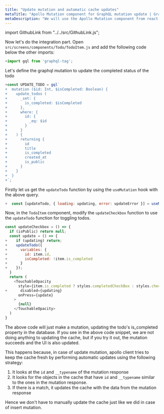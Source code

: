 ```yaml
---
title: "Update mutation and automatic cache updates"
metaTitle: "Apollo Mutation component for GraphQL mutation update | GraphQL React Native Apollo Tutorial"
metaDescription: "We will use the Apollo Mutation component from react-apollo as an example to modify existing data and update cache automatically and handle optimisticResponse"
---
```


import GithubLink from "../../src/GithubLink.js";

Now let's do the integration part. Open `src/screens/components/Todo/TodoItem.js` and add the following code below the other imports:

<GithubLink link="https://github.com/hasura/learn-graphql/blob/master/tutorials/mobile/react-native-apollo/app-final/src/screens/components/Todo/TodoItem.js" text="TodoItem.js"/>

```javascript
+import gql from 'graphql-tag';
```
Let's define the graphql mutation to update the completed status of the todo

```javascript
+const UPDATE_TODO = gql`
+  mutation ($id: Int, $isCompleted: Boolean) {
+    update_todos (
+      _set: {
+        is_completed: $isCompleted
+      },
+      where: {
+        id: {
+          _eq: $id
+        }
+      }
+    ) {
+      returning {
+        id
+        title
+        is_completed
+        created_at
+        is_public
+      }
+    }
+  }
+`;
```


Firstly let us get the `updateTodo` function by using the `useMutation` hook with the above query.

```js
+  const [updateTodo, { loading: updating, error: updateError }] = useMutation(UPDATE_TODO);
```

Now, in the `TodoItem` component, modify the `updateCheckbox` function to use the `updateTodo` function for toggling todos.


```js
const updateCheckbox = () => {
  if (isPublic) return null;
  const update = () => {
+    if (updating) return;
+    updateTodo({
+      variables: {
+        id: item.id,
+        isCompleted: !item.is_completed
+      }
+    });
  }
  return (
    <TouchableOpacity
      style={item.is_completed ? styles.completedCheckBox : styles.checkBox}
+      disabled={updating}
      onPress={update}
    >
      {null}
    </TouchableOpacity>
  )
}
```

The above code will just make a mutation, updating the todo's is_completed property in the database. If you see in the above code snippet, we are not doing anything to updating the cache, but if you try it out, the mutation succeeds and the UI is also updated.

This happens because, in case of update mutation, apollo client tries to keep the cache fresh by performing automatic updates using the following strategy:

1. It looks at the `id` and `__typename` of the mutation response
2. It looks for the objects in the cache that have `id` and `__typename` similar to the ones in the mutation response.
3. If there is a match, it updates the cache with the data from the mutation response

Hence we don't have to manually update the cache just like we did in case of insert mutation.

